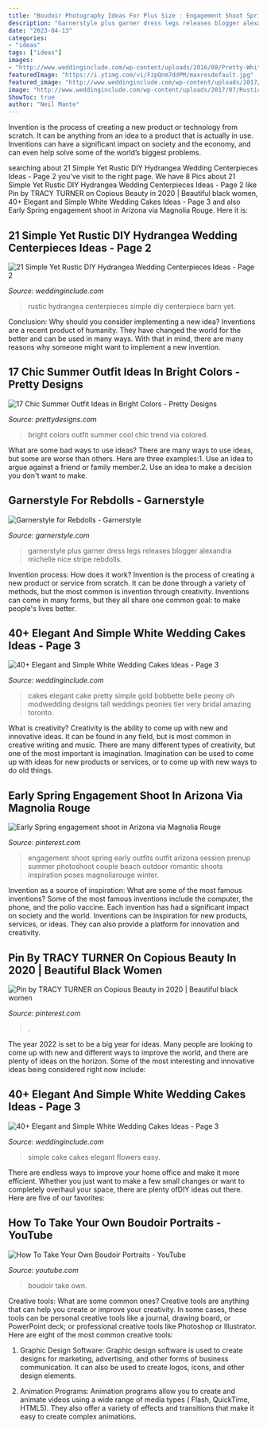 ```yaml
---
title: "Boudoir Photography Ideas For Plus Size : Engagement Shoot Spring Early Outfits Outfit Arizona Session Prenup Summer Photoshoot Couple Beach Outdoor Romantic Shoots Inspiration Poses Magnoliarouge Winter"
description: "Garnerstyle plus garner dress legs releases blogger alexandra michelle nice stripe rebdolls"
date: "2023-04-13"
categories:
- "ideas"
tags: ["ideas"]
images:
- "http://www.weddinginclude.com/wp-content/uploads/2016/08/Pretty-White-Wedding-Cakes-600x901.jpg"
featuredImage: "https://i.ytimg.com/vi/FzpQnm7ddPM/maxresdefault.jpg"
featured_image: "http://www.weddinginclude.com/wp-content/uploads/2017/07/Rustic-hydrangea-centerpiece-at-Pratt-Barn.jpg"
image: "http://www.weddinginclude.com/wp-content/uploads/2017/07/Rustic-hydrangea-centerpiece-at-Pratt-Barn.jpg"
ShowToc: true
author: "Neil Mante"
---
```



Invention is the process of creating a new product or technology from scratch. It can be anything from an idea to a product that is actually in use. Inventions can have a significant impact on society and the economy, and can even help solve some of the world’s biggest problems.

	

		
searching about 21 Simple Yet Rustic DIY Hydrangea Wedding Centerpieces Ideas - Page 2 you've visit to the right page. We have 8 Pics about 21 Simple Yet Rustic DIY Hydrangea Wedding Centerpieces Ideas - Page 2 like Pin by TRACY TURNER on Copious Beauty in 2020 | Beautiful black women, 40+ Elegant and Simple White Wedding Cakes Ideas - Page 3 and also Early Spring engagement shoot in Arizona via Magnolia Rouge. Here it is:
		
    
## 21 Simple Yet Rustic DIY Hydrangea Wedding Centerpieces Ideas - Page 2

<img loading=lazy src="http://www.weddinginclude.com/wp-content/uploads/2017/07/Rustic-hydrangea-centerpiece-at-Pratt-Barn.jpg" onerror="this.onerror=null;this.src='https://tse1.mm.bing.net/th?id=OIP.Z0JTkdBhG4pyPWvemVRDPwHaLJ&amp;pid=15.1';" alt="21 Simple Yet Rustic DIY Hydrangea Wedding Centerpieces Ideas - Page 2">

_Source: weddinginclude.com_

>rustic hydrangea centerpieces simple diy centerpiece barn yet. 

	

Conclusion: Why should you consider implementing a new idea?
Inventions are a recent product of humanity. They have changed the world for the better and can be used in many ways. With that in mind, there are many reasons why someone might want to implement a new invention.

    
## 17 Chic Summer Outfit Ideas In Bright Colors - Pretty Designs

<img loading=lazy src="http://www.prettydesigns.com/wp-content/uploads/2014/06/Fashion-Trend-in-Bright-Colors.jpg" onerror="this.onerror=null;this.src='https://tse2.mm.bing.net/th?id=OIP.-xOsta8sHkNllVszpURquQHaK2&amp;pid=15.1';" alt="17 Chic Summer Outfit Ideas in Bright Colors - Pretty Designs">

_Source: prettydesigns.com_

>bright colors outfit summer cool chic trend via colored. 

	

What are some bad ways to use ideas?
There are many ways to use ideas, but some are worse than others. Here are three examples:1. Use an idea to argue against a friend or family member.2. Use an idea to make a decision you don't want to make.
    
## Garnerstyle For Rebdolls - Garnerstyle

<img loading=lazy src="http://2.bp.blogspot.com/-CH39z1qrxbQ/VbAEIdoGhrI/AAAAAAAALz4/DqobIuVZr0E/s1600/stripe-dress-25-Recovered-2.jpg" onerror="this.onerror=null;this.src='https://tse4.mm.bing.net/th?id=OIP.UtHs9r18XVntEF5AGaEWnwHaLP&amp;pid=15.1';" alt="Garnerstyle for Rebdolls - Garnerstyle">

_Source: garnerstyle.com_

>garnerstyle plus garner dress legs releases blogger alexandra michelle nice stripe rebdolls. 

	

Invention process: How does it work?
Invention is the process of creating a new product or service from scratch. It can be done through a variety of methods, but the most common is invention through creativity. Inventions can come in many forms, but they all share one common goal: to make people's lives better.

    
## 40+ Elegant And Simple White Wedding Cakes Ideas - Page 3

<img loading=lazy src="http://www.weddinginclude.com/wp-content/uploads/2016/08/Pretty-White-Wedding-Cakes-600x901.jpg" onerror="this.onerror=null;this.src='https://tse3.mm.bing.net/th?id=OIP.8mrIAdoAKn037mt7_rd85wHaLH&amp;pid=15.1';" alt="40+ Elegant and Simple White Wedding Cakes Ideas - Page 3">

_Source: weddinginclude.com_

>cakes elegant cake pretty simple gold bobbette belle peony oh modwedding designs tall weddings peonies tier very bridal amazing toronto. 

	

What is creativity?
Creativity is the ability to come up with new and innovative ideas. It can be found in any field, but is most common in creative writing and music. There are many different types of creativity, but one of the most important is imagination. Imagination can be used to come up with ideas for new products or services, or to come up with new ways to do old things.

    
## Early Spring Engagement Shoot In Arizona Via Magnolia Rouge

<img loading=lazy src="https://i.pinimg.com/736x/59/26/7a/59267a05afc6f670759ffc631940e4fc--engagement-ideas-engagement-shoots.jpg" onerror="this.onerror=null;this.src='https://tse4.mm.bing.net/th?id=OIP.zwdPgnlG2B4UmfeAbb43FAHaJ8&amp;pid=15.1';" alt="Early Spring engagement shoot in Arizona via Magnolia Rouge">

_Source: pinterest.com_

>engagement shoot spring early outfits outfit arizona session prenup summer photoshoot couple beach outdoor romantic shoots inspiration poses magnoliarouge winter. 

	

Invention as a source of inspiration: What are some of the most famous inventions?
Some of the most famous inventions include the computer, the phone, and the polio vaccine. Each invention has had a significant impact on society and the world. Inventions can be inspiration for new products, services, or ideas. They can also provide a platform for innovation and creativity.

    
## Pin By TRACY TURNER On Copious Beauty In 2020 | Beautiful Black Women

<img loading=lazy src="https://i.pinimg.com/736x/96/07/76/9607762b2d0806557f5e1af881bff9e9.jpg" onerror="this.onerror=null;this.src='https://tse1.mm.bing.net/th?id=OIP.5uJsQH99hzwRrAJN7PtP_QHaLH&amp;pid=15.1';" alt="Pin by TRACY TURNER on Copious Beauty in 2020 | Beautiful black women">

_Source: pinterest.com_

>. 

	

The year 2022 is set to be a big year for ideas. Many people are looking to come up with new and different ways to improve the world, and there are plenty of ideas on the horizon. Some of the most interesting and innovative ideas being considered right now include: 

    
## 40+ Elegant And Simple White Wedding Cakes Ideas - Page 3

<img loading=lazy src="http://www.weddinginclude.com/wp-content/uploads/2016/08/Simple-white-wedding-cake-with-white-flowers-on-top-600x900.jpg" onerror="this.onerror=null;this.src='https://tse3.mm.bing.net/th?id=OIP.JfjxqY3cRWYoGmw-Emdx4wHaLH&amp;pid=15.1';" alt="40+ Elegant and Simple White Wedding Cakes Ideas - Page 3">

_Source: weddinginclude.com_

>simple cake cakes elegant flowers easy. 

	

There are endless ways to improve your home office and make it more efficient. Whether you just want to make a few small changes or want to completely overhaul your space, there are plenty ofDIY ideas out there. Here are five of our favorites: 

    
## How To Take Your Own Boudoir Portraits - YouTube

<img loading=lazy src="https://i.ytimg.com/vi/FzpQnm7ddPM/maxresdefault.jpg" onerror="this.onerror=null;this.src='https://tse4.mm.bing.net/th?id=OIP.cv7gIrGZ1MgL7WaXOfIfBAHaEK&amp;pid=15.1';" alt="How To Take Your Own Boudoir Portraits - YouTube">

_Source: youtube.com_

>boudoir take own. 

	

Creative tools: What are some common ones?
Creative tools are anything that can help you create or improve your creativity. In some cases, these tools can be personal creative tools like a journal, drawing board, or PowerPoint deck; or professional creative tools like Photoshop or Illustrator. Here are eight of the most common creative tools:
1. Graphic Design Software: Graphic design software is used to create designs for marketing, advertising, and other forms of business communication. It can also be used to create logos, icons, and other design elements.

2. Animation Programs: Animation programs allow you to create and animate videos using a wide range of media types ( Flash, QuickTime, HTML5). They also offer a variety of effects and transitions that make it easy to create complex animations.


